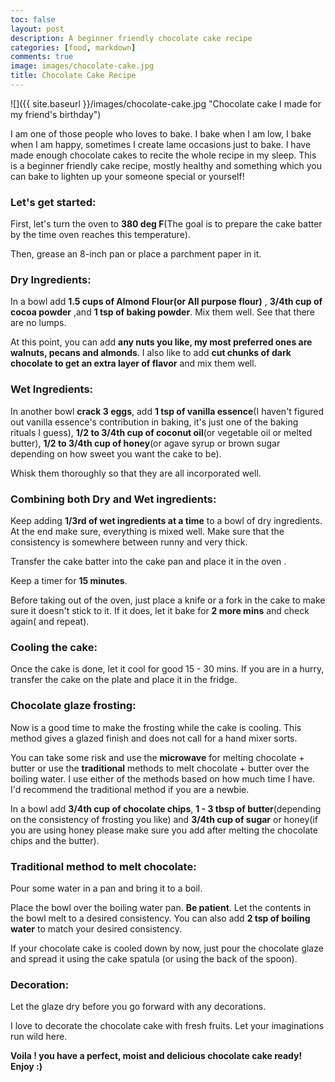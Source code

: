 ```yaml
---
toc: false
layout: post
description: A beginner friendly chocolate cake recipe
categories: [food, markdown]
comments: true
image: images/chocolate-cake.jpg
title: Chocolate Cake Recipe 
---
```


![]({{ site.baseurl }}/images/chocolate-cake.jpg "Chocolate cake I made for my friend's birthday")

I am one of those people who loves to bake. I bake when I am low, I bake when I am happy, sometimes I create lame occasions just to bake. I have made enough chocolate cakes to recite the whole recipe in my sleep. This is a beginner friendly cake recipe, mostly healthy and something which you can bake to lighten up your someone special or yourself!

### __Let's get started:__

First, let's turn the oven to **380 deg F**(The goal is to prepare the cake batter by the time oven reaches this temperature).

Then, grease an 8-inch pan or place a parchment paper in it. 

### **Dry Ingredients:**


In a bowl add __1.5 cups of Almond Flour(or All purpose flour)__ , __3/4th cup of cocoa powder__ ,and __1 tsp of baking powder__. 
Mix them well. See that there are no lumps.

At this point, you can add __any nuts you like, my most preferred ones are walnuts, pecans and almonds__. I also like to add __cut chunks of dark chocolate to get an extra layer of flavor__ and mix them well.

### **Wet Ingredients:**

In another bowl __crack 3 eggs__, add __1 tsp of vanilla essence__(I haven't figured out vanilla essence's contribution in baking, it's just one of the baking rituals I guess), __1/2 to 3/4th cup of coconut oil__(or vegetable oil or melted butter), __1/2 to 3/4th cup of honey__(or agave syrup or brown sugar depending on how sweet you want the cake to be). 

Whisk them thoroughly so that they are all incorporated well.


### **Combining both Dry and Wet ingredients:**

Keep adding __1/3rd of wet ingredients at a time__ to a bowl of dry ingredients. At the end make sure, everything is mixed well. Make sure that the consistency is somewhere between runny and very thick. 

Transfer the cake batter into the cake pan and place it in the oven . 

Keep a timer for __15 minutes__. 

Before taking out of the oven, just place a knife or a fork in the cake to make sure it doesn't stick to it. If it does, let it bake for __2 more mins__ and check again( and repeat).


### **Cooling the cake:**

Once the cake is done, let it cool for good 15 - 30 mins. If you are in a hurry, transfer the cake on the plate and place it in the fridge. 


### **Chocolate glaze frosting:**

Now is a good time to make the frosting while the cake is cooling. This method gives a glazed finish and does not call for a hand mixer sorts. 

You can take some risk and use the __microwave__ for melting chocolate + butter or use the __traditional__ methods to melt chocolate + butter over the boiling water. I use either of the methods based on how much time I have. I'd recommend the traditional method if  you are a newbie. 

In a bowl add __3/4th cup of chocolate chips__, __1 - 3 tbsp of butter__(depending on the consistency of frosting you like) and __3/4th cup of sugar__ or honey(if you are using honey please make sure you add after melting the chocolate chips and the butter).

### __Traditional method to melt chocolate:__

Pour some water in a pan and bring it to a boil.

Place the bowl over the boiling water pan. __Be patient__. Let the contents in the bowl melt to a desired consistency. You can also add __2 tsp of boiling water__ to match your desired consistency.

If your chocolate cake is cooled down by now, just pour the chocolate glaze and spread it using the cake spatula (or using the back of the spoon). 

### **Decoration:**


Let the glaze dry before you go forward with any decorations. 

I love to decorate the chocolate cake with fresh fruits. Let your imaginations run wild here. 

__Voila ! you have a perfect, moist and delicious chocolate cake ready! Enjoy :)__